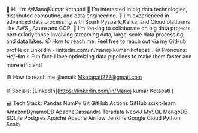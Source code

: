 👋 Hi, I’m @ManojKumar kotapati
👀 I’m interested in big data technologies, distributed computing, and data engineering.
🌱 I’m experienced in advanced data processing with Spark,Pyspark,Kafka, and Cloud platforms like AWS , Azure and GCP.
💞️ I’m looking to collaborate on big data projects, particularly those involving streaming data, large-scale data processing, and data lakes.
📫 How to reach me: Feel free to reach out via my GitHub profile or LinkedIn - linkedin.com/in/manoj-kumar-kotapati .
😄 Pronouns: He/Him
⚡ Fun fact: I love optimizing data pipelines to make them faster and more efficient!

🟢 How to reach me @email: Mkotapati277@gmail.com

🌐 Socials:
[LinkedIn](https://linkedin.com/in/Manoj kumar Kotapati )

💻 Tech Stack:
Pandas NumPy Git GitHub Actions GitHub scikit-learn AmazonDynamoDB ApacheCassandra Teradata Neo4J MySQL MongoDB SQLite Postgres Apache Apache Airflow Jenkins Google Cloud Python Scala
